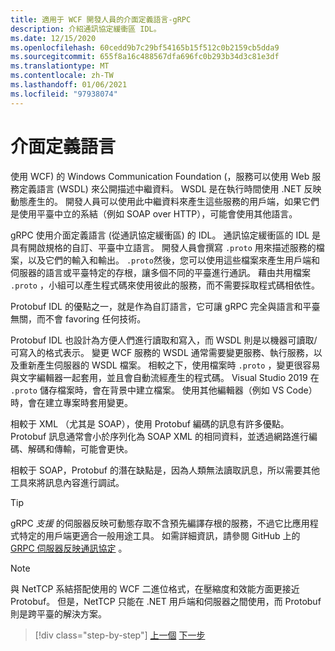 ```yaml
---
title: 適用于 WCF 開發人員的介面定義語言-gRPC
description: 介紹通訊協定緩衝區 IDL。
ms.date: 12/15/2020
ms.openlocfilehash: 60cedd9b7c29bf54165b15f512c0b2159cb5dda9
ms.sourcegitcommit: 655f8a16c488567dfa696fc0b293b34d3c81e3df
ms.translationtype: MT
ms.contentlocale: zh-TW
ms.lasthandoff: 01/06/2021
ms.locfileid: "97938074"
---
```

# <a name="interface-definition-language"></a>介面定義語言

使用 WCF) 的 Windows Communication Foundation (，服務可以使用 Web 服務定義語言 (WSDL) 來公開描述中繼資料。 WSDL 是在執行時間使用 .NET 反映動態產生的。 開發人員可以使用此中繼資料來產生這些服務的用戶端，如果它們是使用平臺中立的系結（例如 SOAP over HTTP），可能會使用其他語言。

gRPC 使用介面定義語言 (從通訊協定緩衝區) 的 IDL。 通訊協定緩衝區的 IDL 是具有開啟規格的自訂、平臺中立語言。 開發人員會撰寫 `.proto` 用來描述服務的檔案，以及它們的輸入和輸出。 `.proto`然後，您可以使用這些檔案來產生用戶端和伺服器的語言或平臺特定的存根，讓多個不同的平臺進行通訊。 藉由共用檔案 `.proto` ，小組可以產生程式碼來使用彼此的服務，而不需要採取程式碼相依性。

Protobuf IDL 的優點之一，就是作為自訂語言，它可讓 gRPC 完全與語言和平臺無關，而不會 favoring 任何技術。

Protobuf IDL 也設計為方便人們進行讀取和寫入，而 WSDL 則是以機器可讀取/可寫入的格式表示。 變更 WCF 服務的 WSDL 通常需要變更服務、執行服務，以及重新產生伺服器的 WSDL 檔案。 相較之下，使用檔案時 `.proto` ，變更很容易與文字編輯器一起套用，並且會自動流經產生的程式碼。 Visual Studio 2019 在 `.proto` 儲存檔案時，會在背景中建立檔案。 使用其他編輯器（例如 VS Code）時，會在建立專案時套用變更。

相較于 XML （尤其是 SOAP），使用 Protobuf 編碼的訊息有許多優點。 Protobuf 訊息通常會小於序列化為 SOAP XML 的相同資料，並透過網路進行編碼、解碼和傳輸，可能會更快。

相較于 SOAP，Protobuf 的潛在缺點是，因為人類無法讀取訊息，所以需要其他工具來將訊息內容進行調試。

> [!TIP]
> gRPC *支援* 的伺服器反映可動態存取不含預先編譯存根的服務，不過它比應用程式特定的用戶端更適合一般用途工具。 如需詳細資訊，請參閱 GitHub 上的 [GRPC 伺服器反映通訊協定](https://github.com/grpc/grpc/blob/master/doc/server-reflection.md) 。

> [!NOTE]
> 與 NetTCP 系結搭配使用的 WCF 二進位格式，在壓縮度和效能方面更接近 Protobuf。 但是，NetTCP 只能在 .NET 用戶端和伺服器之間使用，而 Protobuf 則是跨平臺的解決方案。

>[!div class="step-by-step"]
>[上一個](approach.md) 
>[下一步](network-protocols.md)
